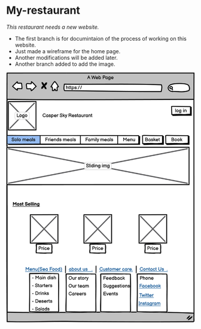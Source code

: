 # My-restaurant

*This restaurant needs a new website.*  

* The first branch is for documintaion of the process of working on this website.
* Just made a wireframe for the home page.
* Another modifications will be added later.
* Another branch added to add the image.

![wireframe](Wire.png)
